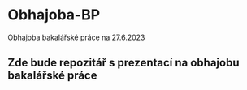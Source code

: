 # Obhajoba-BP
Obhajoba bakalářské práce na 27.6.2023

## Zde bude repozitář s prezentací na obhajobu bakalářské práce 
